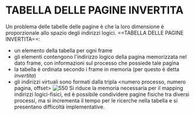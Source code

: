 # TABELLA DELLE PAGINE INVERTITA
Un problema delle tabelle delle pagine è che la loro dimensione è proporzionale allo spazio degli indirizzi logici.
==TABELLA DELLE PAGINE INVERTITA==:
- un elemento della tabella per ogni frame
- gli elementi contengono l'indirizzo logico della pagina memorizzata nel dato frame, con informazioni sul processo che possiede tale pagina
- la tabella è ordinata secondo i frame in memoria (per questo è detta _invertita_)
- gli indirizzi virtuali sono formati dalla tripla <numero processo, numero pagina, offset>
![550](tabella_invertita.png)
Si riduce la memoria necessaria per il mapping indirizzi logici-fisici, ed è possibile condividere pagine fisiche tra diversi processi, ma si incrementa il tempo per le ricerche nella tabella e si presentano difficoltà implementative.